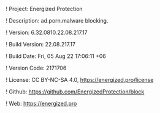 ! Project: Energized Protection

! Description: ad.porn.malware blocking.

! Version: 6.32.0810.22.08.217.17

! Build Version: 22.08.217.17

! Build Date: Fri, 05 Aug 22 17:06:11 +06

! Version Code: 2171706

! License: CC BY-NC-SA 4.0, https://energized.pro/license

! Github: https://github.com/EnergizedProtection/block

! Web: https://energized.pro
